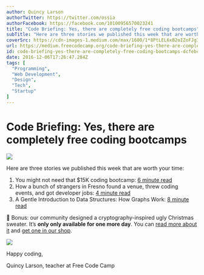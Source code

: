 ```yaml
---
author: Quincy Larson
authorTwitter: https://twitter.com/ossia
authorFacebook: https://facebook.com/10100956570023241
title: "Code Briefing: Yes, there are completely free coding bootcamps"
subTitle: "Here are three stories we published this week that are worth your time:..."
coverSrc: https://cdn-images-1.medium.com/max/1600/1*8PtLEL6xB2oIZoFJg33m8A.jpeg
url: https://medium.freecodecamp.org/code-briefing-yes-there-are-completely-free-coding-bootcamps-dcfebc05d530
id: code-briefing-yes-there-are-completely-free-coding-bootcamps-dcfebc05d530
date: 2016-12-06T17:26:47.284Z
tags: [
  "Programming",
  "Web Development",
  "Design",
  "Tech",
  "Startup"
]
---
```

# Code Briefing: Yes, there are completely free coding bootcamps



![](https://cdn-images-1.medium.com/max/1600/1*8PtLEL6xB2oIZoFJg33m8A.jpeg)



Here are three stories we published this week that are worth your time:

1.  You might not need that $15K coding bootcamp: [6 minute read](http://bit.ly/2hd3dJH)
2.  How a bunch of strangers in Fresno found a venue, threw coding events, and got developer jobs: [4 minute read](http://bit.ly/2gzwxu3)
3.  A Gentle Introduction to Data Structures: How Graphs Work: [8 minute read](http://bit.ly/2hefMIL)

🎄 Bonus: our community designed a cryptography-inspired ugly Christmas sweater. It’s **only only available for one more day**. You can [read more about it](http://bit.ly/2fVxpwD) and [get one in our shop](http://bit.ly/2cGNEx2).



![](https://cdn-images-1.medium.com/max/1600/1*bdEjJ26BNZitCjQ6h0WT7w.jpeg)



Happy coding,

Quincy Larson, teacher at Free Code Camp








